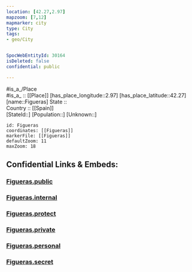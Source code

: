 ```yaml
---
location: [42.27,2.97] 
mapzoom: [7,12] 
mapmarker: city 
type: City
tags:
- geo/City


SpocWebEntityId: 30164
isDeleted: false
confidential: public

---
```

#is_a_/Place  
#is_a_ :: [[Place]] 
[has_place_longitude::2.97] 
[has_place_latitude::42.27] 
[name::Figueras] 
State ::  
Country :: [[Spain]]  
[StateId::] 
[Population::] 
[Unknown::] 


```leaflet
id: Figueras
coordinates: [[Figueras]] 
markerFile: [[Figueras]] 
defaultZoom: 11 
maxZoom: 18
```


## Confidential Links & Embeds: 

### [Figueras.public](/_public/\Earth\Continent\Europe\Europe~South\Spain\Provinces~Spain\Catalunya\counties~Cataluña\Gerona.Province\cities~GironaFigueras.public.md) 

### [Figueras.internal](/_internal/\Earth\Continent\Europe\Europe~South\Spain\Provinces~Spain\Catalunya\counties~Cataluña\Gerona.Province\cities~GironaFigueras.internal.md) 

### [Figueras.protect](/_protect/\Earth\Continent\Europe\Europe~South\Spain\Provinces~Spain\Catalunya\counties~Cataluña\Gerona.Province\cities~GironaFigueras.protect.md) 

### [Figueras.private](/_private/\Earth\Continent\Europe\Europe~South\Spain\Provinces~Spain\Catalunya\counties~Cataluña\Gerona.Province\cities~GironaFigueras.private.md) 

### [Figueras.personal](/_personal/\Earth\Continent\Europe\Europe~South\Spain\Provinces~Spain\Catalunya\counties~Cataluña\Gerona.Province\cities~GironaFigueras.personal.md) 

### [Figueras.secret](/_secret/\Earth\Continent\Europe\Europe~South\Spain\Provinces~Spain\Catalunya\counties~Cataluña\Gerona.Province\cities~GironaFigueras.secret.md)

